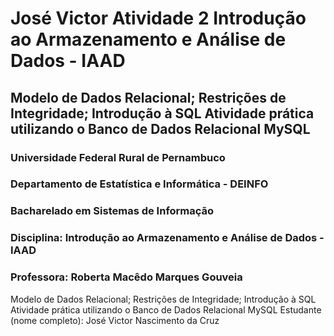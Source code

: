 # José Victor Atividade 2 Introdução ao Armazenamento e Análise de Dados - IAAD
## Modelo de Dados Relacional; Restrições de Integridade; Introdução à SQL Atividade prática utilizando o Banco de Dados Relacional MySQL


### Universidade Federal Rural de Pernambuco
### Departamento de Estatística e Informática - DEINFO
### Bacharelado em Sistemas de Informação
### Disciplina: Introdução ao Armazenamento e Análise de Dados - IAAD
### Professora: Roberta Macêdo Marques Gouveia

Modelo de Dados Relacional; Restrições de Integridade; Introdução à SQL
Atividade prática utilizando o Banco de Dados Relacional MySQL
Estudante (nome completo): José Victor Nascimento da Cruz




